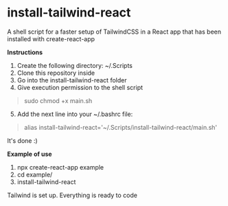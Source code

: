 # install-tailwind-react
A shell script for a faster setup of TailwindCSS in a React app that has been installed with create-react-app

**Instructions**
1. Create the following directory: ~/.Scripts
2. Clone this repository inside
3. Go into the install-tailwind-react folder
4. Give execution permission to the shell script
> sudo chmod +x main.sh
5. Add the next line into your ~/.bashrc file:
> alias install-tailwind-react='~/.Scripts/install-tailwind-react/main.sh'

It's done :)

**Example of use**  

1. npx create-react-app example
2. cd example/
3. install-tailwind-react

Tailwind is set up. Everything is ready to code
